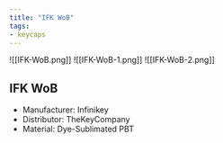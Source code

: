 ```yaml
---
title: "IFK WoB"
tags:
- keycaps 
---
```


![[IFK-WoB.png]]
![[IFK-WoB-1.png]]
![[IFK-WoB-2.png]]
## IFK WoB
- Manufacturer: Infinikey
- Distributor: TheKeyCompany
- Material: Dye-Sublimated PBT
